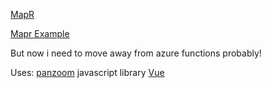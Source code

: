 [MapR](https://mapr.jdees.now.sh)

[Mapr Example](https://mapr.jdees.now.sh/#/games/KR0ACE)

But now i need to move away from azure functions probably!

Uses:
[panzoom](https://github.com/anvaka/panzoom) javascript library
[Vue](https://vuejs.org)